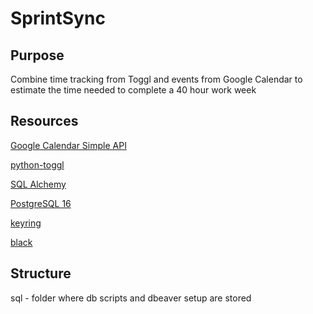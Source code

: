 # SprintSync

## Purpose
Combine time tracking from Toggl and events from Google Calendar to 
estimate the time needed to complete a 40 hour work week

## Resources
[Google Calendar Simple API](https://github.com/kuzmoyev/google-calendar-simple-api)

[python-toggl](https://pypi.org/project/python-toggl/)

[SQL Alchemy](https://pypi.org/project/SQLAlchemy/)

[PostgreSQL 16](https://www.postgresql.org/download/macosx/)

[keyring](https://pypi.org/project/keyring/)

[black](https://github.com/psf/black)


## Structure
sql - folder where db scripts and dbeaver setup are stored

## 
